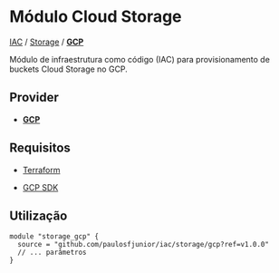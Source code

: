 # Módulo Cloud Storage

[IAC](../../README.md) / [Storage](../README.md) / **[GCP](./README.md)**

Módulo de infraestrutura como código (IAC) para provisionamento de buckets Cloud Storage no GCP.

## Provider

- [**GCP**](../../gcp/README.md)

## Requisitos

- [Terraform](https://www.terraform.io/downloads.html)

- [GCP SDK](https://cloud.google.com/sdk/docs/install)

## Utilização

```hcl
module "storage_gcp" {
  source = "github.com/paulosfjunior/iac/storage/gcp?ref=v1.0.0"
  // ... parâmetros
}
```
